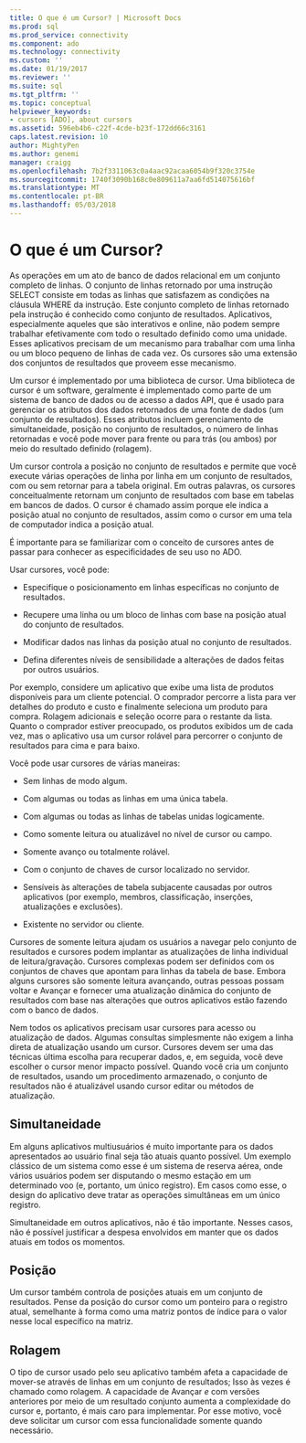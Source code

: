 ```yaml
---
title: O que é um Cursor? | Microsoft Docs
ms.prod: sql
ms.prod_service: connectivity
ms.component: ado
ms.technology: connectivity
ms.custom: ''
ms.date: 01/19/2017
ms.reviewer: ''
ms.suite: sql
ms.tgt_pltfrm: ''
ms.topic: conceptual
helpviewer_keywords:
- cursors [ADO], about cursors
ms.assetid: 596eb4b6-c22f-4cde-b23f-172dd66c3161
caps.latest.revision: 10
author: MightyPen
ms.author: genemi
manager: craigg
ms.openlocfilehash: 7b2f3311063c0a4aac92acaa6054b9f320c3754e
ms.sourcegitcommit: 1740f3090b168c0e809611a7aa6fd514075616bf
ms.translationtype: MT
ms.contentlocale: pt-BR
ms.lasthandoff: 05/03/2018
---
```

# <a name="what-is-a-cursor"></a>O que é um Cursor?
As operações em um ato de banco de dados relacional em um conjunto completo de linhas. O conjunto de linhas retornado por uma instrução SELECT consiste em todas as linhas que satisfazem as condições na cláusula WHERE da instrução. Este conjunto completo de linhas retornado pela instrução é conhecido como conjunto de resultados. Aplicativos, especialmente aqueles que são interativos e online, não podem sempre trabalhar efetivamente com todo o resultado definido como uma unidade. Esses aplicativos precisam de um mecanismo para trabalhar com uma linha ou um bloco pequeno de linhas de cada vez. Os cursores são uma extensão dos conjuntos de resultados que proveem esse mecanismo.  
  
 Um cursor é implementado por uma biblioteca de cursor. Uma biblioteca de cursor é um software, geralmente é implementado como parte de um sistema de banco de dados ou de acesso a dados API, que é usado para gerenciar os atributos dos dados retornados de uma fonte de dados (um conjunto de resultados). Esses atributos incluem gerenciamento de simultaneidade, posição no conjunto de resultados, o número de linhas retornadas e você pode mover para frente ou para trás (ou ambos) por meio do resultado definido (rolagem).  
  
 Um cursor controla a posição no conjunto de resultados e permite que você execute várias operações de linha por linha em um conjunto de resultados, com ou sem retornar para a tabela original. Em outras palavras, os cursores conceitualmente retornam um conjunto de resultados com base em tabelas em bancos de dados. O cursor é chamado assim porque ele indica a posição atual no conjunto de resultados, assim como o cursor em uma tela de computador indica a posição atual.  
  
 É importante para se familiarizar com o conceito de cursores antes de passar para conhecer as especificidades de seu uso no ADO.  
  
 Usar cursores, você pode:  
  
-   Especifique o posicionamento em linhas específicas no conjunto de resultados.  
  
-   Recupere uma linha ou um bloco de linhas com base na posição atual do conjunto de resultados.  
  
-   Modificar dados nas linhas da posição atual no conjunto de resultados.  
  
-   Defina diferentes níveis de sensibilidade a alterações de dados feitas por outros usuários.  
  
 Por exemplo, considere um aplicativo que exibe uma lista de produtos disponíveis para um cliente potencial. O comprador percorre a lista para ver detalhes do produto e custo e finalmente seleciona um produto para compra. Rolagem adicionais e seleção ocorre para o restante da lista. Quanto o comprador estiver preocupado, os produtos exibidos um de cada vez, mas o aplicativo usa um cursor rolável para percorrer o conjunto de resultados para cima e para baixo.  
  
 Você pode usar cursores de várias maneiras:  
  
-   Sem linhas de modo algum.  
  
-   Com algumas ou todas as linhas em uma única tabela.  
  
-   Com algumas ou todas as linhas de tabelas unidas logicamente.  
  
-   Como somente leitura ou atualizável no nível de cursor ou campo.  
  
-   Somente avanço ou totalmente rolável.  
  
-   Com o conjunto de chaves de cursor localizado no servidor.  
  
-   Sensíveis às alterações de tabela subjacente causadas por outros aplicativos (por exemplo, membros, classificação, inserções, atualizações e exclusões).  
  
-   Existente no servidor ou cliente.  
  
 Cursores de somente leitura ajudam os usuários a navegar pelo conjunto de resultados e cursores podem implantar as atualizações de linha individual de leitura/gravação. Cursores complexas podem ser definidos com os conjuntos de chaves que apontam para linhas da tabela de base. Embora alguns cursores são somente leitura avançando, outras pessoas possam voltar e Avançar e fornecer uma atualização dinâmica do conjunto de resultados com base nas alterações que outros aplicativos estão fazendo com o banco de dados.  
  
 Nem todos os aplicativos precisam usar cursores para acesso ou atualização de dados. Algumas consultas simplesmente não exigem a linha direta de atualização usando um cursor. Cursores devem ser uma das técnicas última escolha para recuperar dados, e, em seguida, você deve escolher o cursor menor impacto possível. Quando você cria um conjunto de resultados, usando um procedimento armazenado, o conjunto de resultados não é atualizável usando cursor editar ou métodos de atualização.  
  
## <a name="concurrency"></a>Simultaneidade  
 Em alguns aplicativos multiusuários é muito importante para os dados apresentados ao usuário final seja tão atuais quanto possível. Um exemplo clássico de um sistema como esse é um sistema de reserva aérea, onde vários usuários podem ser disputando o mesmo estação em um determinado voo (e, portanto, um único registro). Em casos como esse, o design do aplicativo deve tratar as operações simultâneas em um único registro.  
  
 Simultaneidade em outros aplicativos, não é tão importante. Nesses casos, não é possível justificar a despesa envolvidos em manter que os dados atuais em todos os momentos.  
  
## <a name="position"></a>Posição  
 Um cursor também controla de posições atuais em um conjunto de resultados. Pense da posição do cursor como um ponteiro para o registro atual, semelhante à forma como uma matriz pontos de índice para o valor nesse local específico na matriz.  
  
## <a name="scrollability"></a>Rolagem  
 O tipo de cursor usado pelo seu aplicativo também afeta a capacidade de mover-se através de linhas em um conjunto de resultados; Isso às vezes é chamado como rolagem. A capacidade de Avançar *e* com versões anteriores por meio de um resultado conjunto aumenta a complexidade do cursor e, portanto, é mais caro para implementar. Por esse motivo, você deve solicitar um cursor com essa funcionalidade somente quando necessário.
